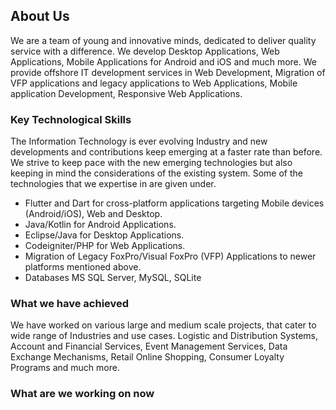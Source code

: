 ## About Us

We are a team of young and innovative minds, dedicated to deliver quality service with a difference. We develop Desktop Applications, Web Applications, Mobile Applications for Android and iOS and much more. We provide offshore IT development services in Web Development, Migration of VFP applications and legacy applications to Web Applications, Mobile application Development, Responsive Web Applications.

### Key Technological Skills

The Information Technology is ever evolving Industry and new developments and contributions keep emerging at a faster rate than before. We strive to keep pace with the new emerging technologies but also keeping in mind the considerations of the existing system. Some of the technologies that we expertise in are given under.

- Flutter and Dart for cross-platform applications targeting Mobile devices (Android/iOS), Web and Desktop.
- Java/Kotlin for Android Applications.
- Eclipse/Java for Desktop Applications.
- Codeigniter/PHP for Web Applications.
- Migration of Legacy FoxPro/Visual FoxPro (VFP) Applications to newer platforms mentioned above.
- Databases MS SQL Server, MySQL, SQLite

### What we have achieved

We have worked on various large and medium scale projects, that cater to wide range of Industries and use cases. Logistic and Distribution Systems, Account and Financial Services, Event Management Services, Data Exchange Mechanisms, Retail Online Shopping, Consumer Loyalty Programs and much more. 

### What are we working on now
